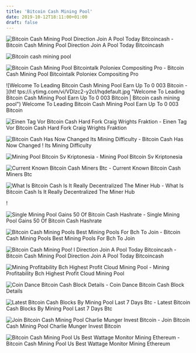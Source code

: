 ```yaml
---
title: 'Bitcoin Cash Mining Pool'
date: 2019-10-12T18:11:00+01:00
draft: false
---
```


![Bitcoin Cash Mining Pool Direction Join A Pool Today Bitcoincash - ](https://i.imgur.com/NlhMpi1.png "Bitcoin Cash Mining Pool Direction Join A Pool Today Bitcoincash | Bitcoin cash mining pool") Bitcoin Cash Mining Pool Direction Join A Pool Today Bitcoincash

![Bitcoin cash mining pool](https://static.wixstatic.com/media/b30013_1597def1776e48bdbcc3ed033733dcfd~mv2.jpg/v1/fill/w_728,h_612,al_c,q_85/b30013_1597def1776e48bdbcc3ed033733dcfd~mv2.webp "Bitcoin cash mining pool") 

![Bitcoin Cash Mining Pool Bitcointalk Poloniex Compositing Pro - ](https://i.redd.it/9sjcophftwh21.png "Bitcoin Cash Mining Pool Bitcointalk Poloniex Compositing Pro | Bitcoin cash mining pool") Bitcoin Cash Mining Pool Bitcointalk Poloniex Compositing Pro

![Welcome To Leading Bitcoin Cash Mining Pool Earn Up To 0 003 Bitcoin - ](ht!   tps://i.ytimg.com/vi/VDIzc2-y2cI/hqdefault.jpg "Welcome To Leading Bitcoin Cash Mining Pool Earn Up To 0 003 Bitcoin | Bitcoin cash mining pool") Welcome To Leading Bitcoin Cash Mining Pool Earn Up To 0 003 Bitcoin

![Einen Tag Vor Bitcoin Cash Hard Fork Craig Wrights Fraktion - ](https://coinkurier.de/wp-content/uploads/2018/11/Bildschirmfoto-2018-11-14-um-10.33.28.png "Einen Tag Vor Bitcoin Cash Hard Fork Craig Wrights Fraktion | Bitcoin cash mining pool") Einen Tag Vor Bitcoin Cash Hard Fork Craig Wrights Fraktion

![Bitcoin Cash Has Now Changed Its Mining Difficulty - ](http://www.trustnodes.com/wp-content/uploads/2017/08/bitcoin-cash-hashrate-distribution-august-3.png "Bitcoin Cash Has Now Changed Its Mining Difficulty!    | Bitcoin cash mining pool") Bitcoin Cash Has Now Changed ! Its Mining Difficulty

![Mining Pool Bitcoin Sv Kriptonesia - ](https://coiniq.com/wp-content/uploads/2018/11/CoinDance-BCHSV-Mining.png "Mining Pool Bitcoin Sv Kriptonesia | Bitcoin cash mining pool") Mining Pool Bitcoin Sv Kriptonesia

![Current Known Bitcoin Cash Miners Btc - ](https://i.redd.it/2xwgev971vuz.png "Current Known Bitcoin Cash Miners Btc | Bitcoin cash mining pool") Current Known Bitcoin Cash Miners Btc

![What Is Bitcoin Cash Is It Really Decentralized The Miner Hub - ](https://i2.wp.com/theminerhub.com/wp-content/uploads/2017/12/BCH-Mining-Breakdwon.jpg?resize=888%2C738&ssl=1 "What Is Bitcoin Cash Is It Really Decentralized The Miner Hub | Bitcoin cash mining pool") What Is Bitcoin Cash Is It Really Decentralized The Miner Hub

!

![Single Mining Pool Gains 50 Of Bitcoin Cash Hashrate - ](https://www.ccn.com/wp-content/uploads/2019/01/photo_2019-01-02-21.56.33.jpeg "Single Mining Pool Gains 50 Of Bitcoin Cash Hashrate | Bitcoin cash mining pool") Single Mining Pool Gains 50 Of Bitcoin Cash Hashrate

![Bitcoin Cash Mining Pools Best Mining Pools For Bch To Join - ](https://miningpools.com/wp-content/uploads/media/coins/bitcoin-cash/distribution-bitcoin-cash-pools.png "Bitcoin Cash Mining Pools Best Mining Pools For Bch To Join | Bitcoin cash mining pool") Bitcoin Cash Mining Pools Best Mining Pools For Bch To Join

![Bitcoin Cash Mining Poo!   l Direction Join A Pool Today Bitcoincash - ](https://external-preview.redd.it/wQOPNFl0tbn2CWYUUB4gtyIOhMzOvvJav5qSu06eqWM.png?width=640&crop=smart&auto=webp&s=68b3789af82c1788154c423244571c3b92fc9d17 "Bitcoin Cash Minin!   g Pool Direction Join A Pool Today Bitcoincash | Bitcoin cash mining pool") Bitcoin Cash Mining Pool Direction Join A Pool Today Bitcoincash

![Mining Profitability Bch Highest Profit Cloud Mining Pool - ](https://steemitimages.com/0x0/https://steemitimages.com/DQmVToR89hrsxKpV2vGSdT82rUrsATba5BFjoAm22FEG5cR/image.png "Mining Profitability Bch Highest Profit Cloud Mining Pool | Bitcoin cash mining pool") Mining Profitability Bch Highest Profit Cloud Mining Pool

![Coin Dance Bitcoin Cash Block Details - ](https://cash.coin.dance/blocks/image/today.png "Coin Dance Bitcoin Cash Block Details | Bitcoin cash mining pool") Coin Dance Bitcoin Cash Block Details

![Latest Bitcoin Cash Blocks By Mining Pool Last 7 Days Btc - ](https://i.redd.it/ct618qrfrmg11.jpg "Lat!   est Bitcoin Cash Blocks By Mining Pool Last 7 Days Btc | Bitcoin cash mining pool") Latest Bitcoin Cash Blocks By Mining Pool Last 7 Days Btc

![Join Bitcoin Cash Mining Pool Charlie Munger Invest Bitcoin - ](https://qoinfaucet.com/wp-content/uploads/2018/11/YUpp00.jpg "Join Bitcoin Cash Mining Pool Charlie Munger Invest Bitcoin | Bitcoin cash mining pool") Join Bitcoin Cash Mining Pool Charlie Munger Invest Bitcoin

![Bitcoin Cash Mining Pool Us Best Wattage Monitor Mining Ethereum - ](https://blockonomi-9fcd.kxcdn.com/wp-content/uploads/2018/03/data-centres.jpg "Bitcoin Cash Mining Pool Us Best Wattage Monitor Mining Ethereum | Bitcoin cash mining pool") Bitcoin Cash Mining Pool Us Best Wattage Monitor Mining Ethereum